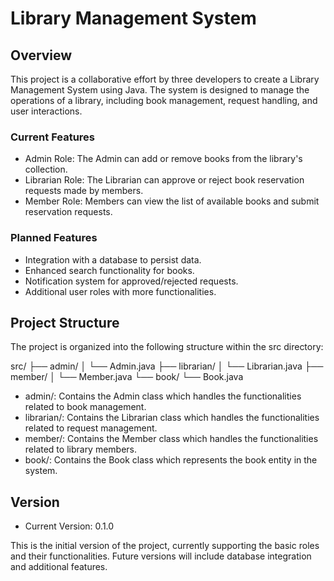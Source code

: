 # Library Management System

## Overview

This project is a collaborative effort by three developers to create a Library Management System using Java. The system is designed to manage the operations of a library, including book management, request handling, and user interactions.

### Current Features

- Admin Role: The Admin can add or remove books from the library's collection.
- Librarian Role: The Librarian can approve or reject book reservation requests made by members.
- Member Role: Members can view the list of available books and submit reservation requests.

### Planned Features

- Integration with a database to persist data.
- Enhanced search functionality for books.
- Notification system for approved/rejected requests.
- Additional user roles with more functionalities.

## Project Structure

The project is organized into the following structure within the src directory:

src/
├── admin/
│   └── Admin.java
├── librarian/
│   └── Librarian.java
├── member/
│   └── Member.java
└── book/
    └── Book.java
- admin/: Contains the Admin class which handles the functionalities related to book management.
- librarian/: Contains the Librarian class which handles the functionalities related to request management.
- member/: Contains the Member class which handles the functionalities related to library members.
- book/: Contains the Book class which represents the book entity in the system.

## Version

- Current Version: 0.1.0

This is the initial version of the project, currently supporting the basic roles and their functionalities. Future versions will include database integration and additional features.
